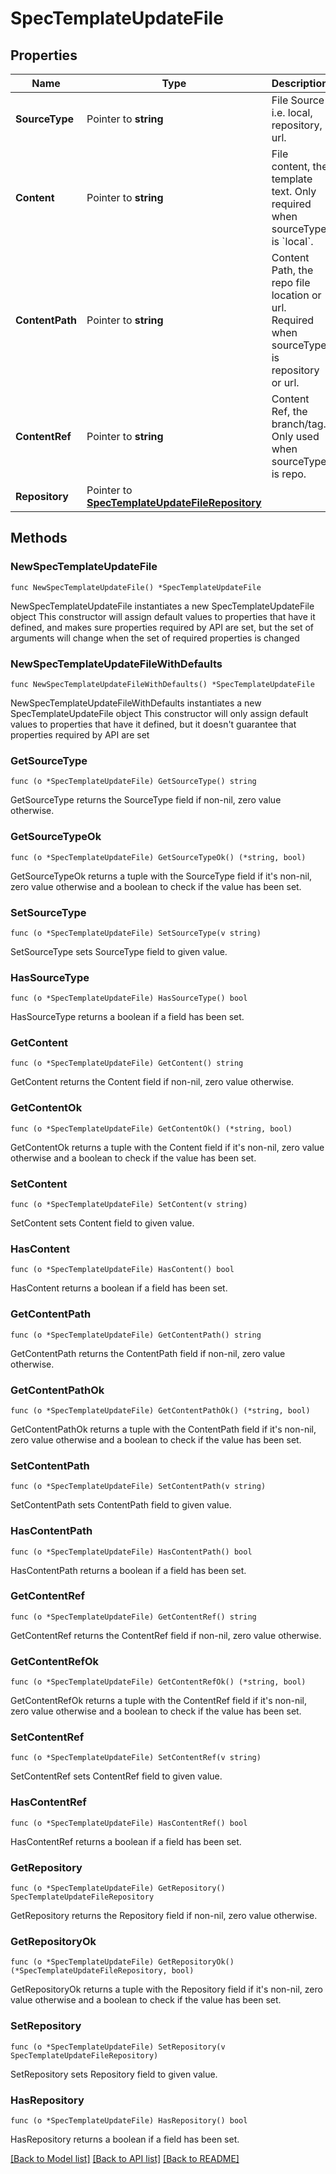 # SpecTemplateUpdateFile

## Properties

Name | Type | Description | Notes
------------ | ------------- | ------------- | -------------
**SourceType** | Pointer to **string** | File Source i.e. local, repository, url. | [optional] [default to "local"]
**Content** | Pointer to **string** | File content, the template text. Only required when sourceType is &#x60;local&#x60;. | [optional] 
**ContentPath** | Pointer to **string** | Content Path, the repo file location or url. Required when sourceType is repository or url. | [optional] 
**ContentRef** | Pointer to **string** | Content Ref, the branch/tag. Only used when sourceType is repo. | [optional] 
**Repository** | Pointer to [**SpecTemplateUpdateFileRepository**](specTemplateUpdate_file_repository.md) |  | [optional] 

## Methods

### NewSpecTemplateUpdateFile

`func NewSpecTemplateUpdateFile() *SpecTemplateUpdateFile`

NewSpecTemplateUpdateFile instantiates a new SpecTemplateUpdateFile object
This constructor will assign default values to properties that have it defined,
and makes sure properties required by API are set, but the set of arguments
will change when the set of required properties is changed

### NewSpecTemplateUpdateFileWithDefaults

`func NewSpecTemplateUpdateFileWithDefaults() *SpecTemplateUpdateFile`

NewSpecTemplateUpdateFileWithDefaults instantiates a new SpecTemplateUpdateFile object
This constructor will only assign default values to properties that have it defined,
but it doesn't guarantee that properties required by API are set

### GetSourceType

`func (o *SpecTemplateUpdateFile) GetSourceType() string`

GetSourceType returns the SourceType field if non-nil, zero value otherwise.

### GetSourceTypeOk

`func (o *SpecTemplateUpdateFile) GetSourceTypeOk() (*string, bool)`

GetSourceTypeOk returns a tuple with the SourceType field if it's non-nil, zero value otherwise
and a boolean to check if the value has been set.

### SetSourceType

`func (o *SpecTemplateUpdateFile) SetSourceType(v string)`

SetSourceType sets SourceType field to given value.

### HasSourceType

`func (o *SpecTemplateUpdateFile) HasSourceType() bool`

HasSourceType returns a boolean if a field has been set.

### GetContent

`func (o *SpecTemplateUpdateFile) GetContent() string`

GetContent returns the Content field if non-nil, zero value otherwise.

### GetContentOk

`func (o *SpecTemplateUpdateFile) GetContentOk() (*string, bool)`

GetContentOk returns a tuple with the Content field if it's non-nil, zero value otherwise
and a boolean to check if the value has been set.

### SetContent

`func (o *SpecTemplateUpdateFile) SetContent(v string)`

SetContent sets Content field to given value.

### HasContent

`func (o *SpecTemplateUpdateFile) HasContent() bool`

HasContent returns a boolean if a field has been set.

### GetContentPath

`func (o *SpecTemplateUpdateFile) GetContentPath() string`

GetContentPath returns the ContentPath field if non-nil, zero value otherwise.

### GetContentPathOk

`func (o *SpecTemplateUpdateFile) GetContentPathOk() (*string, bool)`

GetContentPathOk returns a tuple with the ContentPath field if it's non-nil, zero value otherwise
and a boolean to check if the value has been set.

### SetContentPath

`func (o *SpecTemplateUpdateFile) SetContentPath(v string)`

SetContentPath sets ContentPath field to given value.

### HasContentPath

`func (o *SpecTemplateUpdateFile) HasContentPath() bool`

HasContentPath returns a boolean if a field has been set.

### GetContentRef

`func (o *SpecTemplateUpdateFile) GetContentRef() string`

GetContentRef returns the ContentRef field if non-nil, zero value otherwise.

### GetContentRefOk

`func (o *SpecTemplateUpdateFile) GetContentRefOk() (*string, bool)`

GetContentRefOk returns a tuple with the ContentRef field if it's non-nil, zero value otherwise
and a boolean to check if the value has been set.

### SetContentRef

`func (o *SpecTemplateUpdateFile) SetContentRef(v string)`

SetContentRef sets ContentRef field to given value.

### HasContentRef

`func (o *SpecTemplateUpdateFile) HasContentRef() bool`

HasContentRef returns a boolean if a field has been set.

### GetRepository

`func (o *SpecTemplateUpdateFile) GetRepository() SpecTemplateUpdateFileRepository`

GetRepository returns the Repository field if non-nil, zero value otherwise.

### GetRepositoryOk

`func (o *SpecTemplateUpdateFile) GetRepositoryOk() (*SpecTemplateUpdateFileRepository, bool)`

GetRepositoryOk returns a tuple with the Repository field if it's non-nil, zero value otherwise
and a boolean to check if the value has been set.

### SetRepository

`func (o *SpecTemplateUpdateFile) SetRepository(v SpecTemplateUpdateFileRepository)`

SetRepository sets Repository field to given value.

### HasRepository

`func (o *SpecTemplateUpdateFile) HasRepository() bool`

HasRepository returns a boolean if a field has been set.


[[Back to Model list]](../README.md#documentation-for-models) [[Back to API list]](../README.md#documentation-for-api-endpoints) [[Back to README]](../README.md)


